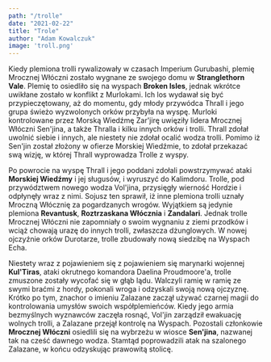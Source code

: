 ```yaml
---
path: "/trolle"
date: "2021-02-22"
title: "Trole"
author: "Adam Kowalczuk"
image: 'troll.png'
---
```

Kiedy plemiona trolli rywalizowały w czasach Imperium Gurubashi, plemię Mrocznej Włóczni zostało wygnane ze swojego domu w **Stranglethorn Vale**. Plemię to osiedliło się na wyspach **Broken Isles**, jednak wkrótce uwikłane zostało w konflikt z Murlokami. Ich los wydawał się być przypieczętowany, aż do momentu, gdy młody przywódca Thrall i jego grupa świeżo wyzwolonych orków przybyła na wyspę. Murloki kontrolowane przez Morską Wiedźmę Zar'jirę uwięziły lidera Mrocznej Włóczni Sen'jina, a także Thralla i kilku innych orków i trolli. Thrall zdołał uwolnić siebie i innych, ale niestety nie zdołał ocalić wodza trolli. Pomimo iż Sen'jin został złożony w ofierze Morskiej Wiedźmie, to zdołał przekazać swą wizję, w której Thrall wyprowadza Trolle z wyspy.

Po powrocie na wyspę Thrall i jego poddani zdołali powstrzymywać ataki **Morskiej Wiedźmy** i jej sługusów, i wyruszyć do Kalimdoru. Trolle, pod przywództwem nowego wodza Vol'jina, przysięgły wierność Hordzie i odpłynęły wraz z nimi. Sojusz ten sprawił, iż inne plemiona trolli uznały Mroczną Włócznię za pogardzanych wrogów. Wyjątkiem są jedynie plemiona **Revantusk**, **Roztrzaskana Włócznia** i **Zandalari**. Jednak trolle Mrocznej Włóczni nie zapomniały o swoim wygnaniu z ziemi przodków i wciąż chowają urazę do innych trolli, zwłaszcza dżunglowych. W nowej ojczyźnie orków Durotarze, trolle zbudowały nową siedzibę na Wyspach Echa.

Niestety wraz z pojawieniem się z pojawieniem się marynarki wojennej **Kul'Tiras**, ataki okrutnego komandora Daelina Proudmoore'a, trolle zmuszone zostały wycofać się w głąb lądu. Walczyli ramię w ramię ze swymi braćmi z hordy, pokonali wroga i odzyskali swoją nową ojczyznę. Krótko po tym, znachor o imieniu Zalazane zaczął używać czarnej magii do kontrolowania umysłów swoich współplemieńców. Kiedy jego armia bezmyślnych wyznawców zaczęła rosnąć, Vol'jin zarządził ewakuację wolnych trolli, a Zalazane przejął kontrolę na Wyspach. Pozostali członkowie **Mrocznej Włóczni** osiedlili się na wybrzeżu w wiosce **Sen'jina**, nazwanej tak na cześć dawnego wodza. Stamtąd poprowadzili atak na szalonego Zalazane, w końcu odzyskując prawowitą stolicę.

